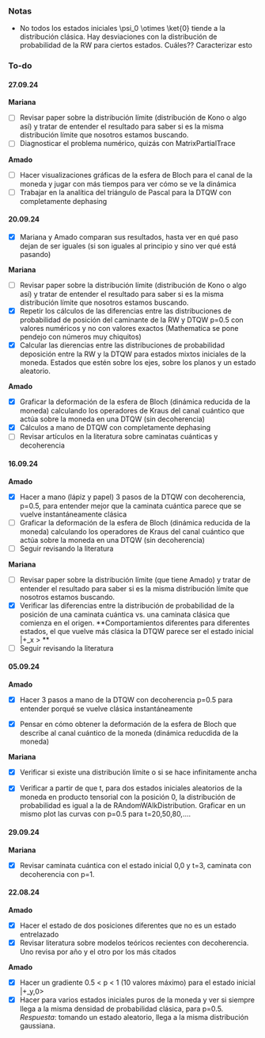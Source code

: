### Notas

- No todos los estados iniciales \psi_0 \otimes \ket{0} tiende a la distribución clásica. Hay desviaciones con la distribución de probabilidad de la RW para ciertos estados. Cuáles?? Caracterizar esto

### To-do

#### 27.09.24

**Mariana**

- [ ] Revisar paper sobre la distribución límite (distribución de Kono o algo así) y tratar de entender el resultado para saber si es la misma distribución límite que nosotros estamos buscando.
- [ ] Diagnosticar el problema numérico, quizás con MatrixPartialTrace

**Amado**
- [ ] Hacer visualizaciones gráficas de la esfera de Bloch para el canal de la moneda y jugar con más tiempos para ver cómo se ve la dinámica
- [ ] Trabajar en la analítica del triángulo de Pascal para la DTQW con completamente dephasing

#### 20.09.24

- [X] Mariana y Amado comparan sus resultados, hasta ver en qué paso dejan de ser iguales (si son iguales al principio y sino ver qué está pasando)

**Mariana**

- [ ] Revisar paper sobre la distribución límite (distribución de Kono o algo así) y tratar de entender el resultado para saber si es la misma distribución límite que nosotros estamos buscando.
- [X] Repetir los cálculos de las diferencias entre las distribuciones de probabilidad de posición del caminante de la RW y DTQW p=0.5 con valores numéricos y no con valores exactos (Mathematica se pone pendejo con números muy chiquitos)
- [X] Calcular las dierencias entre las distribuciones de probabilidad deposición entre la RW y la DTQW para estados mixtos iniciales de la moneda. Estados que estén sobre los ejes, sobre los planos y un estado aleatorio. 

**Amado**

- [X] Graficar la deformación de la esfera de Bloch (dinámica reducida de la moneda) calculando los operadores de Kraus del canal cuántico que actúa sobre la moneda en una DTQW (sin decoherencia)
- [X] Cálculos a mano de DTQW con completamente dephasing
- [ ] Revisar artículos en la literatura sobre caminatas cuánticas y decoherencia

#### 16.09.24

**Amado**

- [x] Hacer a mano (lápiz y papel) 3 pasos de la DTQW con decoherencia, p=0.5, para entender mejor que la caminata cuántica parece que se vuelve instantáneamente clásica
- [ ] Graficar la deformación de la esfera de Bloch (dinámica reducida de la moneda) calculando los operadores de Kraus del canal cuántico que actúa sobre la moneda en una DTQW (sin decoherencia)
- [ ] Seguir revisando la literatura

**Mariana**

- [ ] Revisar paper sobre la distribución límite (que tiene Amado) y tratar de entender el resultado para saber si es la misma distribución límite que nosotros estamos buscando.
- [x] Verificar las diferencias entre la distribución de probabilidad de la posición de una caminata cuántica vs. una caminata clásica que comienza en el origen. **Comportamientos diferentes para diferentes estados, el que vuelve más clásica la DTQW parece ser el estado inicial |+_x > **
- [ ] Seguir revisando la literatura

#### 05.09.24

**Amado**

- [x] Hacer 3 pasos a mano de la DTQW con decoherencia p=0.5 para entender porqué se vuelve clásica instantáneamente

- [x] Pensar en cómo obtener la deformación de la esfera de Bloch que describe al canal cuántico de la moneda (dinámica reducdida de la moneda)

**Mariana**

- [x] Verificar si existe una distribución límite o si se hace infinitamente ancha

- [x] Verificar a partir de que t, para dos estados iniciales aleatorios de la moneda en producto tensorial con la posición 0, la distribución de probabilidad es igual a la de RAndomWAlkDistribution. Graficar en un mismo plot las curvas con p=0.5 para t=20,50,80,....

#### 29.09.24

**Mariana**

- [x] Revisar caminata cuántica con el estado inicial 0,0 y t=3, caminata con decoherencia con p=1.

#### 22.08.24

**Amado**

- [x] Hacer el estado de dos posiciones diferentes que no es un estado entrelazado
- [x] Revisar literatura sobre modelos teóricos recientes con decoherencia. Uno revisa por año y el otro por los más citados

**Amado**

- [x] Hacer un gradiente 0.5 < p < 1 (10 valores máximo) para el estado inicial |+_y,0>
- [x] Hacer para varios estados iniciales puros de la moneda y ver si siempre llega a la misma densidad de probabilidad clásica, para p=0.5. *Respuesta*: tomando un estado aleatorio, llega a la misma distribución gaussiana. 
